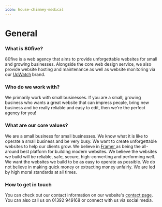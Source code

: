 ```yaml
---
icon: house-chimney-medical
---
```


# General

### What is 80five?

80five is a web agency that aims to provide unforgettable websites for small and growing businesses. Alongside the core web design service, we also provide website hosting and maintenance as well as website monitoring via our [UpWatch](https://www.upwatch.co.uk/) brand.

### Who do we work with?

We primarily work with small businesses. If you are a small, growing business who wants a great website that can impress people, bring new business and be really reliable and easy to edit, then we're the perfect agency for you!

### What are our core values?

We are a small business for small businesses. We know what it is like to operate a small business and be very busy. We want to create unforgettable websites to help our clients grow. We believe in [Framer ](https://framer.link/acAPxe9)as being the all-around best platform for building modern websites. We believe the websites we build will be reliable, safe, secure, high-converting and performing well. We want the websites we build to be as easy to operate as possible. We do not believe in making quick money or extracting money unfairly. We are led by high moral standards at all times.

### How to get in touch

You can check out our contact information on our website's [contact page](https://www.80five.co.uk/contact). You can also call us on 01392 949168 or connect with us via social media.
